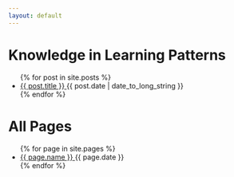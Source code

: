 ```yaml
---
layout: default
---
```



# Knowledge in Learning Patterns

<ul>
{% for post in site.posts %}
  <li>
      <a href="{{ post.url | prepend: site.baseurl }}">
        {{ post.title }}
      </a>
    <time datetime="{{ post.date | date: "%Y-%m-%d" }}">{{ post.date | date_to_long_string }}</time>
  </li>
{% endfor %}
</ul>


# All Pages

<ul>
{% for page in site.pages %}
  <li>
    <a href="{{ page.url | prepend: site.baseurl }}">
      {{ page.name }}
    </a>
    <time datetime="{{ page.date }}">{{ page.date }}</time>
  </li>
{% endfor %}
</ul>
